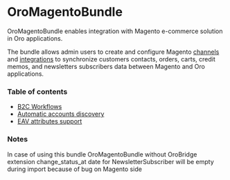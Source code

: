 # OroMagentoBundle

OroMagentoBundle enables integration with Magento e-commerce solution in Oro applications.

The bundle allows admin users to create and configure Magento [channels](https://github.com/oroinc/crm/tree/master/src/Oro/Bundle/ChannelBundle) and [integrations](https://github.com/oroinc/platform/tree/master/src/Oro/Bundle/IntegrationBundle) to synchronize customers contacts, orders, carts, credit memos, and newsletters subscribers data between Magento and Oro applications.

### Table of contents

* [B2C Workflows](./Resources/doc/reference/workflows.md)
* [Automatic accounts discovery](./Resources/doc/reference/account_discovery.md)
* [EAV attributes support](./Resources/doc/reference/eav_attributes_support.md)

### Notes

In case of using this bundle OroMagentoBundle without OroBridge extension change_status_at date for
NewsletterSubscriber will be empty during import because of bug on Magento side
